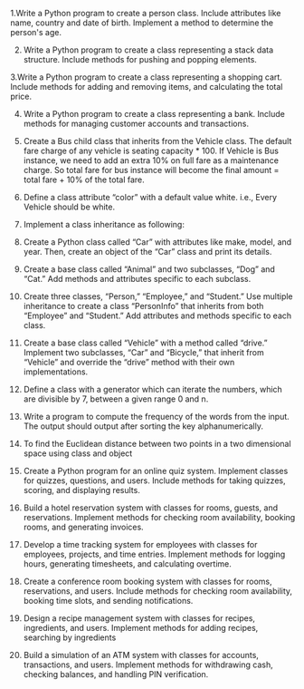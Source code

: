 1.Write a Python program to create a person class. Include attributes like name,
country and date of birth. Implement a method to determine the person's age.

2. Write a Python program to create a class representing a stack data structure.
Include methods for pushing and popping elements.

3.Write a Python program to create a class representing a shopping cart. Include
methods for adding and removing items, and calculating the total price.

4. Write a Python program to create a class representing a bank. Include methods for
managing customer accounts and transactions.

5. Create a Bus child class that inherits from the Vehicle class. The default fare
charge of any vehicle is seating capacity * 100. If Vehicle is Bus instance, we
need to add an extra 10% on full fare as a maintenance charge. So total fare for
bus instance will become the final amount = total fare + 10% of the total fare.

6. Define a class attribute “color” with a default value white. i.e., Every Vehicle
should be white.

7. Implement a class inheritance as following:

8. Create a Python class called “Car” with attributes like make, model, and year.
Then, create an object of the “Car” class and print its details.

9. Create a base class called “Animal” and two subclasses, “Dog” and “Cat.” Add
methods and attributes specific to each subclass.

10. Create three classes, “Person,” “Employee,” and “Student.” Use multiple
inheritance to create a class “PersonInfo” that inherits from both “Employee” and
“Student.” Add attributes and methods specific to each class.

11. Create a base class called “Vehicle” with a method called “drive.” Implement two
subclasses, “Car” and “Bicycle,” that inherit from “Vehicle” and override the “drive”
method with their own implementations.

12. Define a class with a generator which can iterate the numbers, which are divisible
by 7, between a given range 0 and n.

13. Write a program to compute the frequency of the words from the input. The
output should output after sorting the key alphanumerically.

14. To find the Euclidean distance between two points in a two dimensional space
using class and object

15. Create a Python program for an online quiz system. Implement classes for
quizzes, questions, and users. Include methods for taking quizzes, scoring, and
displaying results.

16. Build a hotel reservation system with classes for rooms, guests, and reservations.
Implement methods for checking room availability, booking rooms, and generating
invoices.

17. Develop a time tracking system for employees with classes for employees,
projects, and time entries. Implement methods for logging hours, generating
timesheets, and calculating overtime.

18. Create a conference room booking system with classes for rooms, reservations,
and users. Include methods for checking room availability, booking time slots, and
sending notifications.

19. Design a recipe management system with classes for recipes, ingredients, and
users. Implement methods for adding recipes, searching by ingredients

20. Build a simulation of an ATM system with classes for accounts, transactions, and
users. Implement methods for withdrawing cash, checking balances, and handling
PIN verification.

